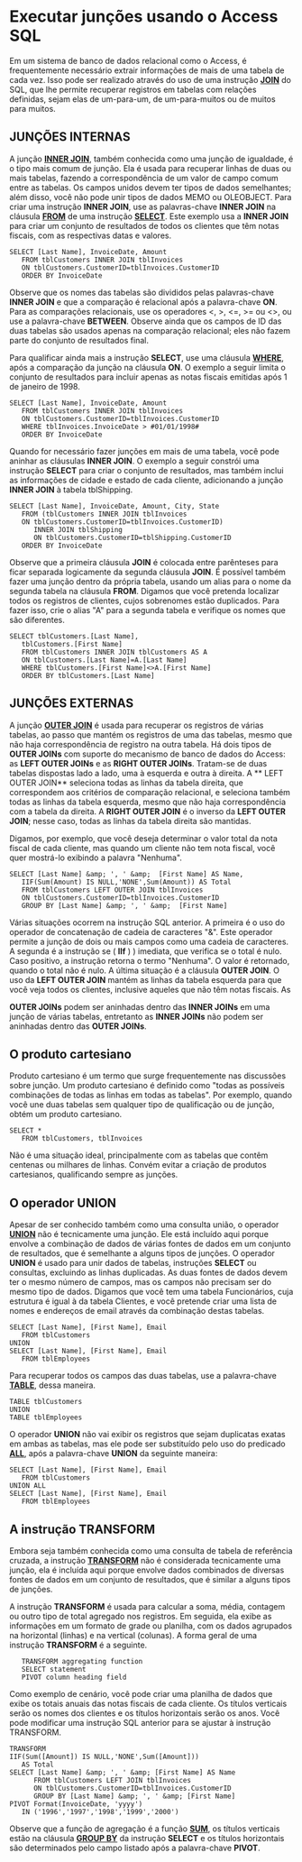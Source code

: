 
# Executar junções usando o Access SQL

Em um sistema de banco de dados relacional como o Access, é frequentemente necessário extrair informações de mais de uma tabela de cada vez. Isso pode ser realizado através do uso de uma instrução  **[JOIN](78B2108A-85B6-A4E5-903D-D5EB74328770.md)** do SQL, que lhe permite recuperar registros em tabelas com relações definidas, sejam elas de um-para-um, de um-para-muitos ou de muitos para muitos.


## JUNÇÕES INTERNAS

A junção  **[INNER JOIN](http://msdn.microsoft.com/library/8D16C74C-02C6-12B7-B180-3E7744EF65F3%28Office.15%29.aspx)**, também conhecida como uma junção de igualdade, é o tipo mais comum de junção. Ela é usada para recuperar linhas de duas ou mais tabelas, fazendo a correspondência de um valor de campo comum entre as tabelas. Os campos unidos devem ter tipos de dados semelhantes; além disso, você não pode unir tipos de dados MEMO ou OLEOBJECT. Para criar uma instrução **INNER JOIN**, use as palavras-chave **INNER JOIN** na cláusula **[FROM](F3C5931E-2768-198E-D69C-095A01C23BB5.md)** de uma instrução **[SELECT](http://msdn.microsoft.com/library/A5C9DA94-5F9E-0FC0-767A-4117F38A5EF3%28Office.15%29.aspx)**. Este exemplo usa a **INNER JOIN** para criar um conjunto de resultados de todos os clientes que têm notas fiscais, com as respectivas datas e valores.


```
SELECT [Last Name], InvoiceDate, Amount 
   FROM tblCustomers INNER JOIN tblInvoices 
   ON tblCustomers.CustomerID=tblInvoices.CustomerID 
   ORDER BY InvoiceDate 

```

Observe que os nomes das tabelas são divididos pelas palavras-chave  **INNER JOIN** e que a comparação é relacional após a palavra-chave **ON**. Para as comparações relacionais, use os operadores <, >, <=, >= ou <>, ou use a palavra-chave **BETWEEN**. Observe ainda que os campos de ID das duas tabelas são usados apenas na comparação relacional; eles não fazem parte do conjunto de resultados final.

Para qualificar ainda mais a instrução  **SELECT**, use uma cláusula **[WHERE](67E4CAED-6512-E8BD-39D0-6DCA18114B18.md)**, após a comparação da junção na cláusula **ON**. O exemplo a seguir limita o conjunto de resultados para incluir apenas as notas fiscais emitidas após 1 de janeiro de 1998.




```
SELECT [Last Name], InvoiceDate, Amount 
   FROM tblCustomers INNER JOIN tblInvoices 
   ON tblCustomers.CustomerID=tblInvoices.CustomerID 
   WHERE tblInvoices.InvoiceDate > #01/01/1998# 
   ORDER BY InvoiceDate 

```

Quando for necessário fazer junções em mais de uma tabela, você pode aninhar as cláusulas  **INNER JOIN**. O exemplo a seguir constrói uma instrução **SELECT** para criar o conjunto de resultados, mas também inclui as informações de cidade e estado de cada cliente, adicionando a junção **INNER JOIN** à tabela tblShipping.




```
SELECT [Last Name], InvoiceDate, Amount, City, State 
   FROM (tblCustomers INNER JOIN tblInvoices 
   ON tblCustomers.CustomerID=tblInvoices.CustomerID) 
      INNER JOIN tblShipping 
      ON tblCustomers.CustomerID=tblShipping.CustomerID 
   ORDER BY InvoiceDate 

```

Observe que a primeira cláusula  **JOIN** é colocada entre parênteses para ficar separada logicamente da segunda cláusula **JOIN**. É possível também fazer uma junção dentro da própria tabela, usando um alias para o nome da segunda tabela na cláusula **FROM**. Digamos que você pretenda localizar todos os registros de clientes, cujos sobrenomes estão duplicados. Para fazer isso, crie o alias "A" para a segunda tabela e verifique os nomes que são diferentes.




```
SELECT tblCustomers.[Last Name], 
   tblCustomers.[First Name] 
   FROM tblCustomers INNER JOIN tblCustomers AS A 
   ON tblCustomers.[Last Name]=A.[Last Name] 
   WHERE tblCustomers.[First Name]<>A.[First Name] 
   ORDER BY tblCustomers.[Last Name] 

```


## JUNÇÕES EXTERNAS

A junção  **[OUTER JOIN](http://msdn.microsoft.com/library/9c10525f-98b1-fd4f-8b40-07a32c5c6502%28Office.15%29.aspx)** é usada para recuperar os registros de várias tabelas, ao passo que mantém os registros de uma das tabelas, mesmo que não haja correspondência de registro na outra tabela. Há dois tipos de **OUTER JOINs** com suporte do mecanismo de banco de dados do Access: as **LEFT OUTER JOINs** e as **RIGHT OUTER JOINs**. Tratam-se de duas tabelas dispostas lado a lado, uma à esquerda e outra à direita. A ** LEFT OUTER JOIN** seleciona todas as linhas da tabela direita, que correspondem aos critérios de comparação relacional, e seleciona também todas as linhas da tabela esquerda, mesmo que não haja correspondência com a tabela da direita. A **RIGHT OUTER JOIN** é o inverso da **LEFT OUTER JOIN**; nesse caso, todas as linhas da tabela direita são mantidas.

Digamos, por exemplo, que você deseja determinar o valor total da nota fiscal de cada cliente, mas quando um cliente não tem nota fiscal, você quer mostrá-lo exibindo a palavra "Nenhuma".




```
SELECT [Last Name] &amp; ', ' &amp;  [First Name] AS Name, 
   IIF(Sum(Amount) IS NULL,'NONE',Sum(Amount)) AS Total 
   FROM tblCustomers LEFT OUTER JOIN tblInvoices 
   ON tblCustomers.CustomerID=tblInvoices.CustomerID 
   GROUP BY [Last Name] &amp; ', ' &amp;  [First Name] 

```

Várias situações ocorrem na instrução SQL anterior. A primeira é o uso do operador de concatenação de cadeia de caracteres "&amp;". Este operador permite a junção de dois ou mais campos como uma cadeia de caracteres. A segunda é a instrução se ( **IIf** ) ) imediata, que verifica se o total é nulo. Caso positivo, a instrução retorna o termo "Nenhuma". O valor é retornado, quando o total não é nulo. A última situação é a cláusula **OUTER JOIN**. O uso da **LEFT OUTER JOIN** mantém as linhas da tabela esquerda para que você veja todos os clientes, inclusive aqueles que não têm notas fiscais. As

 **OUTER JOINs** podem ser aninhadas dentro das **INNER JOINs** em uma junção de várias tabelas, entretanto as **INNER JOINs** não podem ser aninhadas dentro das **OUTER JOINs**.


## O produto cartesiano

Produto cartesiano é um termo que surge frequentemente nas discussões sobre junção. Um produto cartesiano é definido como "todas as possíveis combinações de todas as linhas em todas as tabelas". Por exemplo, quando você une duas tabelas sem qualquer tipo de qualificação ou de junção, obtém um produto cartesiano.


```
SELECT * 
   FROM tblCustomers, tblInvoices 

```

Não é uma situação ideal, principalmente com as tabelas que contêm centenas ou milhares de linhas. Convém evitar a criação de produtos cartesianos, qualificando sempre as junções.


## O operador UNION

Apesar de ser conhecido também como uma consulta união, o operador  **[UNION](http://msdn.microsoft.com/library/A5139921-51E5-7D96-74E3-11C3FD5F7EAA%28Office.15%29.aspx)** não é tecnicamente uma junção. Ele está incluído aqui porque envolve a combinação de dados de várias fontes de dados em um conjunto de resultados, que é semelhante a alguns tipos de junções. O operador **UNION** é usado para unir dados de tabelas, instruções **SELECT** ou consultas, excluindo as linhas duplicadas. As duas fontes de dados devem ter o mesmo número de campos, mas os campos não precisam ser do mesmo tipo de dados. Digamos que você tem uma tabela Funcionários, cuja estrutura é igual à da tabela Clientes, e você pretende criar uma lista de nomes e endereços de email através da combinação destas tabelas.


```
SELECT [Last Name], [First Name], Email 
   FROM tblCustomers 
UNION 
SELECT [Last Name], [First Name], Email 
   FROM tblEmployees 

```

Para recuperar todos os campos das duas tabelas, use a palavra-chave  **[TABLE](3E6F29D8-7EC0-5261-C22D-96122D4E7F7B.md)**, dessa maneira.




```
TABLE tblCustomers 
UNION 
TABLE tblEmployees 

```

O operador  **UNION** não vai exibir os registros que sejam duplicatas exatas em ambas as tabelas, mas ele pode ser substituído pelo uso do predicado **[ALL](1361F1C1-F99D-8952-A885-D13DCDD7CB1D.md)**, após a palavra-chave **UNION** da seguinte maneira:




```
SELECT [Last Name], [First Name], Email 
   FROM tblCustomers 
UNION ALL 
SELECT [Last Name], [First Name], Email 
   FROM tblEmployees 

```


## A instrução TRANSFORM

Embora seja também conhecida como uma consulta de tabela de referência cruzada, a instrução  **[TRANSFORM](http://msdn.microsoft.com/library/419770B1-C833-959D-A84D-56C68764799F%28Office.15%29.aspx)** não é considerada tecnicamente uma junção, ela é incluída aqui porque envolve dados combinados de diversas fontes de dados em um conjunto de resultados, que é similar a alguns tipos de junções.

A instrução  **TRANSFORM** é usada para calcular a soma, média, contagem ou outro tipo de total agregado nos registros. Em seguida, ela exibe as informações em um formato de grade ou planilha, com os dados agrupados na horizontal (linhas) e na vertical (colunas). A forma geral de uma instrução **TRANSFORM** é a seguinte.




```
   TRANSFORM aggregating function 
   SELECT statement 
   PIVOT column heading field 

```

Como exemplo de cenário, você pode criar uma planilha de dados que exibe os totais anuais das notas fiscais de cada cliente. Os títulos verticais serão os nomes dos clientes e os títulos horizontais serão os anos. Você pode modificar uma instrução SQL anterior para se ajustar à instrução TRANSFORM.




```
TRANSFORM 
IIF(Sum([Amount]) IS NULL,'NONE',Sum([Amount])) 
   AS Total 
SELECT [Last Name] &amp; ', ' &amp; [First Name] AS Name 
      FROM tblCustomers LEFT JOIN tblInvoices 
      ON tblCustomers.CustomerID=tblInvoices.CustomerID 
      GROUP BY [Last Name] &amp; ', ' &amp; [First Name] 
PIVOT Format(InvoiceDate, 'yyyy') 
   IN ('1996','1997','1998','1999','2000') 

```

Observe que a função de agregação é a função  **[SUM](02498420-F177-521C-EF81-E2F7EA02B231.md)**, os títulos verticais estão na cláusula **[GROUP BY](FE7D5E27-A47A-1229-232C-CF6A0CBAD761.md)** da instrução **SELECT** e os títulos horizontais são determinados pelo campo listado após a palavra-chave **PIVOT**.

